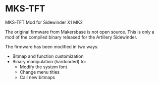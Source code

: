 # MKS-TFT
MKS-TFT Mod for Sidewinder X1 MK2

The original firmware from Makersbase is not open source. This is only a mod of the compiled binary released for the Artillery Sidewinder.

The firmware has been modified in two ways:
- Bitmap and function customization
- Binary manipulation (hardcoded) to:
  - Modify the system font
  - Change menu titles
  - Call new bitmaps
